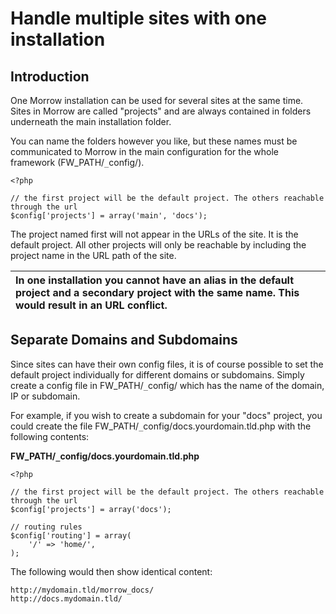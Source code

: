 # Handle multiple sites with one installation #



## Introduction ##

One Morrow installation can be used for several sites at the same time. Sites in Morrow are called "projects" and are always contained in folders underneath the main installation folder.

You can name the folders however you like, but these names must be communicated to Morrow in the main configuration for the whole framework (FW\_PATH/`_`config/).

```
<?php
 
// the first project will be the default project. The others reachable through the url
$config['projects'] = array('main', 'docs');

```

The project named first will not appear in the URLs of the site. It is the default project.
All other projects will only be reachable by including the project name in the URL path of the site.

| In one installation you cannot have an alias in the default project and a secondary project with the same name. This would result in an URL conflict. |
|:------------------------------------------------------------------------------------------------------------------------------------------------------|

## Separate Domains and Subdomains ##

Since sites can have their own config files, it is of course possible to set the default project individually for different domains or subdomains. Simply create a config file in FW\_PATH/`_`config/ which has the name of the domain, IP or subdomain.

For example, if you wish to create a subdomain for your "docs" project, you could create the file FW\_PATH/`_`config/docs.yourdomain.tld.php with the following contents:

**FW\_PATH/`_`config/docs.yourdomain.tld.php**
```
<?php
 
// the first project will be the default project. The others reachable through the url
$config['projects'] = array('docs');

// routing rules
$config['routing'] = array(
    '/' => 'home/',
);

```

The following would then show identical content:
```
http://mydomain.tld/morrow_docs/
http://docs.mydomain.tld/
```